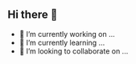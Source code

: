 ## Hi there 👋

- 🔭 I’m currently working on ...
- 🌱 I’m currently learning ...
- 👯 I’m looking to collaborate on ...

<!--
**ThirupathiS-45/ThirupathiS-45** is a ✨ _special_ ✨ repository because its `README.md` (this file) appears on your GitHub profile.

Here are some ideas to get you started:

- 🔭 I’m currently working on ...
- 🌱 I’m currently learning ...
- 👯 I’m looking to collaborate on ...
- 🤔 I’m looking for help with ...
- 💬 Ask me about ...
- 📫 How to reach me: ...
- 😄 Pronouns: ...
- ⚡ Fun fact: ...
-->
